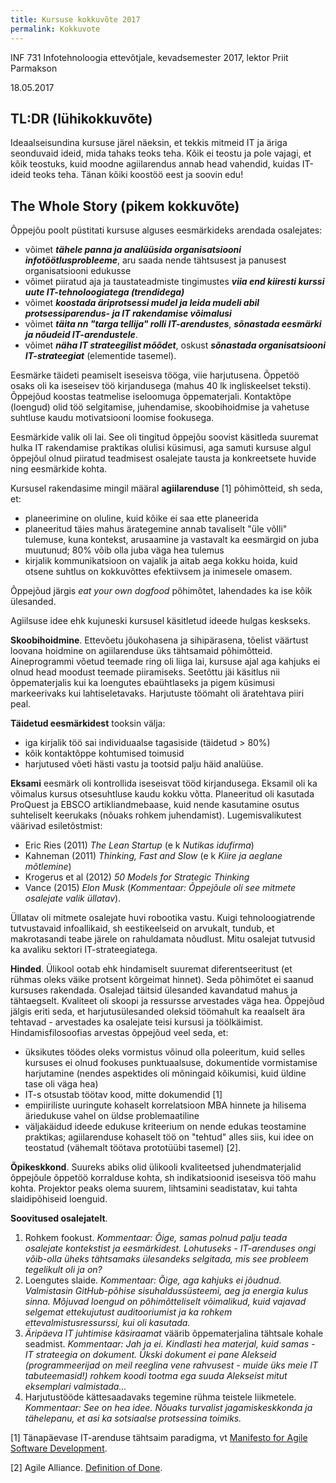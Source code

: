 ```yaml
---
title: Kursuse kokkuvõte 2017
permalink: Kokkuvote
---
```


INF 731 Infotehnoloogia ettevõtjale, kevadsemester 2017, lektor Priit Parmakson

18.05.2017

## TL:DR (lühikokkuvõte)

Ideaalseisundina kursuse järel näeksin, et tekkis mitmeid IT ja äriga seonduvaid ideid, mida tahaks teoks teha. Kõik ei teostu ja pole vajagi, et kõik teostuks, kuid moodne agiilarendus annab head vahendid, kuidas IT-ideid teoks teha. Tänan kõiki koostöö eest ja soovin edu! 

## The Whole Story (pikem kokkuvõte)

Õppejõu poolt püstitati kursuse alguses eesmärkideks arendada osalejates:
- võimet ***tähele panna ja analüüsida organisatsiooni infotöötlusprobleeme***, aru saada nende tähtsusest ja panusest organisatsiooni edukusse
- võimet piiratud aja ja taustateadmiste tingimustes ***viia end kiiresti kurssi uute IT-tehnoloogiatega (trendidega)***
- võimet ***koostada äriprotsessi mudel ja leida mudeli abil protsessiparendus- ja IT rakendamise võimalusi***
- võimet ***täita nn "targa tellija" rolli IT-arendustes***, ***sõnastada eesmärki ja nõudeid IT-arendustele***.
- võimet ***näha IT strateegilist mõõdet***, oskust ***sõnastada organisatsiooni IT-strateegiat*** (elementide tasemel).

Eesmärke täideti peamiselt iseseisva tööga, viie harjutusena. Õppetöö osaks oli ka iseseisev töö kirjandusega (mahus 40 lk ingliskeelset teksti). Õppejõud koostas teatmelise iseloomuga õppematerjali. Kontaktõpe (loengud) olid töö selgitamise, juhendamise, skoobihoidmise ja vahetuse suhtluse kaudu motivatsiooni loomise fookusega.

Eesmärkide valik oli lai. See oli tingitud õppejõu soovist käsitleda suuremat hulka IT rakendamise praktikas olulisi küsimusi, aga samuti kursuse algul õppejõul olnud piiratud teadmisest osalejate tausta ja konkreetsete huvide ning eesmärkide kohta.

Kursusel rakendasime mingil määral **agiilarenduse** [1] põhimõtteid, sh seda, et:

- planeerimine on oluline, kuid kõike ei saa ette planeerida
- planeeritud täies mahus ärategemine annab tavaliselt "üle võlli" tulemuse, kuna kontekst, arusaamine ja vastavalt ka eesmärgid on juba muutunud; 80% võib olla juba väga hea tulemus
- kirjalik kommunikatsioon on vajalik ja aitab aega kokku hoida, kuid otsene suhtlus on kokkuvõttes efektiivsem ja inimesele omasem.

Õppejõud järgis _eat your own dogfood_ põhimõtet, lahendades ka ise kõik ülesanded.  

Agiilsuse idee ehk kujuneski kursusel käsitletud ideede hulgas keskseks.

**Skoobihoidmine**. Ettevõetu jõukohasena ja sihipärasena, tõelist väärtust loovana hoidmine on agiilarenduse üks tähtsamaid põhimõtteid. Aineprogrammi võetud teemade ring oli liiga lai, kursuse ajal aga kahjuks ei olnud head moodust teemade piiramiseks. Seetõttu jäi käsitlus nii õppematerjalis kui ka loengutes ebaühtlaseks ja pigem küsimusi markeerivaks kui lahtiseletavaks. Harjutuste töömaht oli äratehtava piiri peal.  

**Täidetud eesmärkidest** tooksin välja:

- iga kirjalik töö sai individuaalse tagasiside (täidetud > 80%)
- kõik kontaktõppe kohtumised toimusid
- harjutused võeti hästi vastu ja tootsid palju häid analüüse.

**Eksami** eesmärk oli kontrollida iseseisvat tööd kirjandusega. Eksamil oli ka võimalus kursus otsesuhtluse kaudu kokku võtta. Planeeritud oli kasutada ProQuest ja EBSCO artikliandmebaase, kuid nende kasutamine osutus suhteliselt keerukaks (nõuaks rohkem juhendamist). Lugemisvalikutest väärivad esiletõstmist:

- Eric Ries (2011) _The Lean Startup_ (e k _Nutikas idufirma_)
- Kahneman (2011) _Thinking, Fast and Slow_ (e k _Kiire ja aeglane mõtlemine_)
- Krogerus et al (2012) _50 Models for Strategic Thinking_
- Vance (2015) _Elon Musk_ (_Kommentaar: Õppejõule oli see mitmete osalejate valik üllatav_).

Üllatav oli mitmete osalejate huvi robootika vastu. Kuigi tehnoloogiatrende tutvustavaid infoallikaid, sh eestikeelseid on arvukalt, tundub, et makrotasandi teabe järele on rahuldamata nõudlust. Mitu osalejat tutvusid ka avaliku sektori IT-strateegiatega.

**Hinded**. Ülikool ootab ehk hindamiselt suuremat diferentseeritust (et rühmas oleks väike protsent kõrgeimat hinnet). Seda põhimõtet ei saanud kursuses rakendada. Osalejad täitsid ülesanded kavandatud mahus ja tähtaegselt. Kvaliteet oli skoopi ja ressursse arvestades väga hea. Õppejõud jälgis eriti seda, et harjutusülesanded oleksid töömahult ka reaalselt ära tehtavad - arvestades ka osalejate teisi kursusi ja töölkäimist. Hindamisfilosoofias arvestas õppejõud veel seda, et:

- üksikutes töödes oleks vormistus võinud olla poleeritum, kuid selles kursuses ei olnud fookuses punktuaalsuse, dokumentide vormistamise harjutamine (nendes aspektides oli mõningaid kõikumisi, kuid üldine tase oli väga hea)
- IT-s otsustab töötav kood, mitte dokumendid [1]
- empiiriliste uuringute kohaselt korrelatsioon MBA hinnete ja hilisema äriedukuse vahel on üldse problemaatiline
- väljakäidud ideede edukuse kriteerium on nende edukas teostamine praktikas; agiilarenduse kohaselt töö on "tehtud" alles siis, kui idee on teostatud (vähemalt töötava prototüübi tasemel) [2].

**Õpikeskkond**. Suureks abiks olid ülikooli kvaliteetsed juhendmaterjalid õppejõule õppetöö korralduse kohta, sh indikatsioonid iseseisva töö mahu kohta. Projektor peaks olema suurem, lihtsamini seadistatav, kui tahta slaidipõhiseid loenguid. 

**Soovitused osalejatelt**.

1. Rohkem fookust. _Kommentaar: Õige, samas polnud palju teada osalejate kontekstist ja eesmärkidest. Lohutuseks - IT-arenduses ongi võib-olla üheks tähtsamaks ülesandeks selgitada, mis see probleem tegelikult oli ja on?_
2. Loengutes slaide. _Kommentaar: Õige, aga kahjuks ei jõudnud. Valmistasin GitHub-põhise sisuhaldussüsteemi, aeg ja energia kulus sinna. Mõjuvad loengud on põhimõtteliselt võimalikud, kuid vajavad selgemat ettekujutust auditooriumist ja ka rohkem ettevalmistusressurssi, kui oli kasutada._
3. _Äripäeva IT juhtimise käsiraamat_ väärib õppematerjalina tähtsale kohale seadmist. _Kommentaar: Jah ja ei. Kindlasti hea materjal, kuid samas - IT strateegia on dokument. Ükski dokument ei pane Alekseid (programmeerijad on meil reeglina vene rahvusest - muide üks meie IT tabuteemasid!) rohkem koodi tootma ega suuda Alekseist mitut eksemplari valmistada..._
4. Harjutustööde kättesaadavaks tegemine rühma teistele liikmetele. _Kommentaar: See on hea idee. Nõuaks turvalist jagamiskeskkonda ja tähelepanu, et asi ka sotsiaalse protsessina toimiks._

[1] Tänapäevase IT-arenduse tähtsaim paradigma, vt [Manifesto for Agile Software Development](http://agilemanifesto.org/).

[2] Agile Alliance. [Definition of Done](https://www.agilealliance.org/glossary/definition-of-done/).